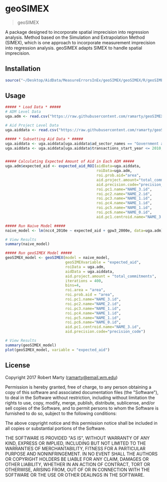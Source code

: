 
# geoSIMEX

> geoSIMEX

A package designed to incorporate spatial imprecision into regression analysis. Method based on the Simulation and Extrapolation Method (SIMEX), which is one approach to incorporate measurement imprecision into regression analysis. geoSIMEX adapts SIMEX to handle spatial imprecision.   

## Installation
```r
source("~/Desktop/AidData/MeasureErrorsInEx/geoSIMEX/geoSIMEX/R/geoSIMEX.R")

```

## Usage

```r
##### * Load Data * #####
# ADM Level Data
uga.adm <- read.csv("https://raw.githubusercontent.com/ramarty/geoSIMEX/master/Example/merge_uga_adm3.csv")

# Aid Project Level Data
uga.aiddata <- read.csv("https://raw.githubusercontent.com/ramarty/geoSIMEX/master/Example/uga_aiddata_gadm.csv")

##### * Subsetting Aid Data * #####
uga.aiddata <- uga.aiddata[uga.aiddata$ad_sector_names == "Government and civil society, general",]
uga.aiddata <- uga.aiddata[uga.aiddata$transactions_start_year <= 2010,] 


##### Calculating Expected Amount of Aid in Each ADM #####
uga.adm$expected_aid <- expected_aid_ROI(aidData=uga.aiddata, 
                                         roiData=uga.adm, 
                                         roi.prob.aid="area", 
                                         aid.project.amount="total_commitments", 
                                         aid.precision.code="precision_code", 
                                         roi.pc1.name="NAME_3.id", 
                                         roi.pc2.name="NAME_2.id", 
                                         roi.pc3.name="NAME_1.id", 
                                         roi.pc4.name="NAME_1.id", 
                                         roi.pc5.name="NAME_1.id", 
                                         roi.pc6.name="NAME_0.id", 
                                         aid.pc1.centroid.name="NAME_3.id")

##### Run Naive Model #####
naive_model <- lm(ncc4_2010e ~ expected_aid + gpw3_2000e, data=uga.adm)

# View Results
summary(naive_model)

##### Run geoSIMEX Model #####
geoSIMEX_model <- geoSIMEX(model = naive_model, 
                           geoSIMEXvariable = "expected_aid", 
                           roiData = uga.adm, 
                           aidData = uga.aiddata, 
                           aid.project.amount = "total_commitments",
                           iterations = 400,
                           bins=4,
                           roi.area = "area", 
                           roi.prob.aid = "area", 
                           roi.pc1.name="NAME_3.id", 
                           roi.pc2.name="NAME_2.id", 
                           roi.pc3.name="NAME_1.id", 
                           roi.pc4.name="NAME_1.id", 
                           roi.pc5.name="NAME_1.id", 
                           roi.pc6.name="NAME_0.id", 
                           aid.pc1.centroid.name="NAME_3.id", 
                           aid.precision.code="precision_code")

# View Results
summary(geoSIMEX_model)
plot(geoSIMEX_model, variable = "expected_aid")

```

## License

Copyright 2017 Robert Marty (ramarty@email.wm.edu)

Permission is hereby granted, free of charge, to any person obtaining a copy of this software and associated documentation files (the "Software"), to deal in the Software without restriction, including without limitation the rights to use, copy, modify, merge, publish, distribute, sublicense, and/or sell copies of the Software, and to permit persons to whom the Software is furnished to do so, subject to the following conditions:

The above copyright notice and this permission notice shall be included in all copies or substantial portions of the Software.

THE SOFTWARE IS PROVIDED "AS IS", WITHOUT WARRANTY OF ANY KIND, EXPRESS OR IMPLIED, INCLUDING BUT NOT LIMITED TO THE WARRANTIES OF MERCHANTABILITY, FITNESS FOR A PARTICULAR PURPOSE AND NONINFRINGEMENT. IN NO EVENT SHALL THE AUTHORS OR COPYRIGHT HOLDERS BE LIABLE FOR ANY CLAIM, DAMAGES OR OTHER LIABILITY, WHETHER IN AN ACTION OF CONTRACT, TORT OR OTHERWISE, ARISING FROM, OUT OF OR IN CONNECTION WITH THE SOFTWARE OR THE USE OR OTHER DEALINGS IN THE SOFTWARE.


